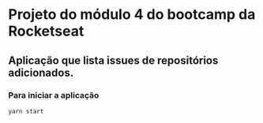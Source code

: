 # Projeto do módulo 4 do bootcamp da Rocketseat
## Aplicação que lista issues de repositórios adicionados.

### Para iniciar a aplicação
```cmd
yarn start
```
